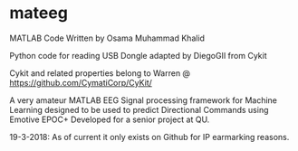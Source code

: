 # mateeg
MATLAB Code Written by Osama Muhammad Khalid

Python code for reading USB Dongle adapted by DiegoGII from Cykit

Cykit and related properties belong to Warren @ https://github.com/CymatiCorp/CyKit/


A very amateur MATLAB EEG Signal processing framework for Machine Learning designed to be used to predict Directional Commands using Emotive EPOC+
Developed for a senior project at QU.


19-3-2018:
As of current it only exists on Github for IP earmarking reasons.
